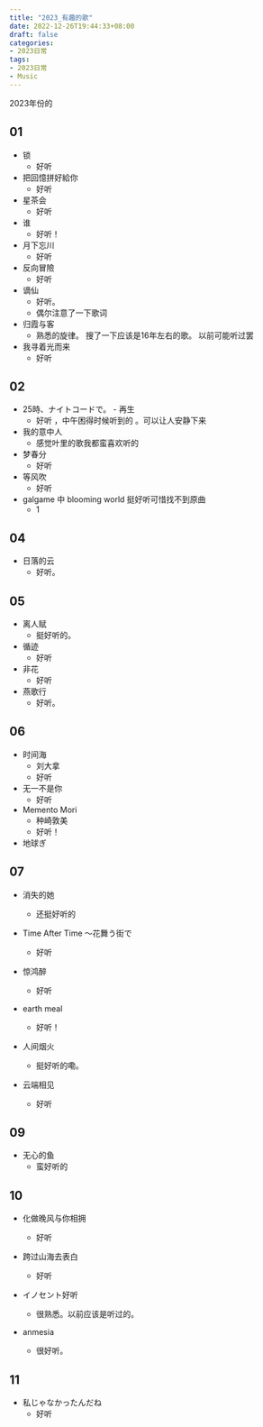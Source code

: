 ```yaml
---
title: "2023_有趣的歌"
date: 2022-12-26T19:44:33+08:00
draft: false
categories:
- 2023日常
tags:
- 2023日常
- Music
---
```


2023年份的

## 01

- 锁
	- 好听
- 把回憶拼好給你
	- 好听
-  星茶会
	- 好听
- 谁
	- 好听！
- 月下忘川
	- 好听
- 反向冒險
	- 好听
- 谪仙
	- 好听。
	- 偶尔注意了一下歌词
- 归霞与客
	- 熟悉的旋律。 搜了一下应该是16年左右的歌。 以前可能听过罢
- 我寻着光而来
	- 好听


## 02

- 25時、ナイトコードで。 - 再生
	- 好听 ，中午困得时候听到的 。可以让人安静下来
- 我的意中人
	- 感觉叶里的歌我都蛮喜欢听的
-  梦春分
	- 好听
- 等风吹
	- 好听
- galgame 中 blooming world 挺好听可惜找不到原曲
	- 1

## 04

- 日落的云
	- 好听。

## 05

- 离人赋
	- 挺好听的。
- 循迹
	- 好听
- 非花
	- 好听
- 燕歌行
	- 好听。

## 06

- 时间海
	- 刘大拿
	- 好听
- 无一不是你
	- 好听
- Memento Mori
	- 种崎敦美
	- 好听！
- 地球ぎ

## 07

- 消失的她
	- 还挺好听的

- Time After Time ～花舞う街で
	- 好听
- 惊鸿醉
	- 好听
- earth meal
	- 好听！
- 人间烟火
	- 挺好听的嘞。
-  云端相见
	- 好听

## 09 
- 无心的鱼
	- 蛮好听的

## 10

- 化做晚风与你相拥
	- 好听


- 跨过山海去表白
	- 好听

-  イノセント好听
	- 很熟悉。以前应该是听过的。
- anmesia
	- 很好听。

## 11 

- 私じゃなかったんだね
	- 好听

